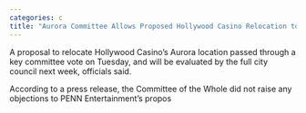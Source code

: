 ```yaml
---
categories: c
title: "Aurora Committee Allows Proposed Hollywood Casino Relocation to Go Up for Full Vote"
---
```


A proposal to relocate Hollywood Casino’s Aurora location passed through a key committee vote on Tuesday, and will be evaluated by the full city council next week, officials said.



According to a press release, the Committee of the Whole did not raise any objections to PENN Entertainment’s propos